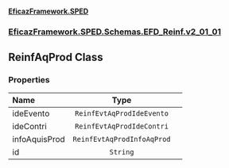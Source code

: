 #### [EficazFramework.SPED](EficazFrameworkSPED.md 'EficazFramework SPED')
### [EficazFramework.SPED.Schemas.EFD_Reinf.v2_01_01](EficazFramework.SPED.Schemas.EFD_Reinf.v2_01_01.md 'EficazFramework.SPED.Schemas.EFD_Reinf.v2_01_01')

## ReinfAqProd Class
### Properties

| Name | Type | |
| :--- | :---: | :--- |
| ideEvento | `ReinfEvtAqProdIdeEvento` |  |
| ideContri | `ReinfEvtAqProdIdeContri` |  |
| infoAquisProd | `ReinfEvtAqProdInfoAqProd` |  |
| id | `String` |  |
